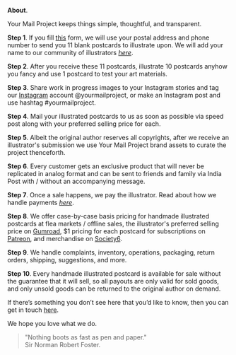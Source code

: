 **About**.

Your Mail Project keeps things simple, thoughtful, and transparent.

**Step 1**. If you fill <a href="https://yourmailproject.typeform.com/to/krhWpQJZ" rel="noopener noreferrer" target="_blank">this</a> form, we will use your postal address and phone number to send you 11 blank postcards to illustrate upon. We will add your name to our community of illustrators [_here_](https://kushalsamant.github.io/yourmailproject/community.html).

**Step 2**. After you receive these 11 postcards, illustrate 10 postcards anyhow you fancy and use 1 postcard to test your art materials.

**Step 3**. Share work in progress images to your Instagram stories and tag our <a href="https://www.instagram.com/yourmailproject" rel="noopener noreferrer" target="_blank">Instagram</a> account @yourmailproject, or make an Instagram post and use hashtag #yourmailproject.

**Step 4**. Mail your illustrated postcards to us as soon as possible via speed post along with your preferred selling price for each.

**Step 5**. Albeit the original author reserves all copyrights, after we receive an illustrator's submission we use Your Mail Project brand assets to curate the project thenceforth.

**Step 6**. Every customer gets an exclusive product that will never be replicated in analog format and can be sent to friends and family via India Post with / without an accompanying message.

**Step 7**. Once a sale happens, we pay the illustrator. Read about how we handle payments [_here_](https://kushalsamant.github.io/yourmailproject/payments.html).

**Step 8**. We offer case-by-case basis pricing for handmade illustrated postcards at flea markets / offline sales, the illustrator's preferred selling price on <a href="https://gumroad.com/yourmailproject" rel="noopener noreferrer" target="_blank">Gumroad</a>, $1 pricing for each postcard for subscriptions on <a href="https://www.patreon.com/yourmailproject?fan_landing=true" rel="noopener noreferrer" target="_blank">Patreon</a>, and merchandise on <a href="https://www.society6.com/yourmailproject" rel="noopener noreferrer" target="_blank">Society6</a>.

**Step 9**. We handle complaints, inventory, operations, packaging, return orders, shipping, suggestions, and more.

**Step 10**. Every handmade illustrated postcard is available for sale without the guarantee that it will sell, so all payouts are only valid for sold goods, and only unsold goods can be returned to the original author on demand.

If there’s something you don’t see here that you’d like to know, then you can get in touch <a href="https://kushalsamant.github.io/getintouch.html">here</a>.

We hope you love what we do.

> "Nothing boots as fast as pen and paper."  
> Sir Norman Robert Foster.